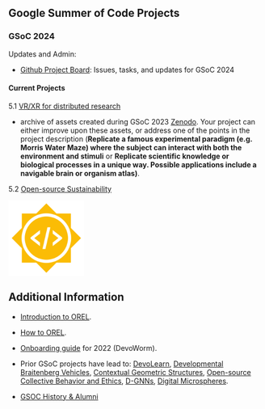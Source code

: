 ## Google Summer of Code Projects
### GSoC 2024

Updates and Admin: 
- [Github Project Board](https://github.com/orgs/OREL-group/projects/15): Issues, tasks, and updates for GSoC 2024

#### Current Projects

5.1 [VR/XR for distributed research](https://neurostars.org/t/gsoc-2024-project-idea-5-1-virtual-reality-for-distributed-research-175-h/28250)

* archive of assets created during GSoC 2023 [Zenodo](https://zenodo.org/records/10046243). Your project can either improve upon these assets, or address one of the points in the project description (__Replicate a famous experimental paradigm (e.g. Morris Water Maze) where the subject can interact with both the environment and stimuli__ or __Replicate scientific knowledge or biological processes in a unique way. Possible applications include a navigable brain or organism atlas)__.

5.2 [Open-source Sustainability](https://neurostars.org/t/gsoc-2024-project-idea-5-2-open-source-community-sustainability-350-h/28251)

<P>
    <IMG align="center" height = "150" width = "150" SRC="https://github.com/OREL-group/GSoC/blob/main/Media/GSoC.png">
</P>
  
## Additional Information  
* [Introduction to OREL](https://github.com/OREL-group/Onboarding/blob/main/Intro-to-OREL.md).

* [How to OREL](https://orel-group.github.io/join/).
    
* [Onboarding guide](https://github.com/devoworm/Proposals-Public-Lectures/blob/master/Onboarding%20Guide/onboarding-guide.md) for 2022 (DevoWorm). 
  
* Prior GSoC projects have lead to: [DevoLearn](https://github.com/DevoLearn/devolearn), [Developmental Braitenberg Vehicles](https://github.com/OREL-group/dBV), [Contextual Geometric Structures](https://github.com/Orthogonal-Research-Lab/CGS), [Open-source Collective Behavior and Ethics](https://github.com/OREL-group/GSoC/tree/main/Open%20Source%20Ethics), [D-GNNs](https://github.com/DevoLearn/DevoGraph), [Digital Microspheres](https://github.com/devoworm/GSoC-2022/tree/main/Digital-Microsphere).

* [GSOC History & Alumni](https://www.jopro.org/mentoring-programs/google-summer-of-code-orel-devoworm) 
